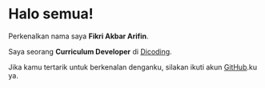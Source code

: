 # Halo semua! 

Perkenalkan nama saya **Fikri Akbar Arifin**.

Saya seorang **Curriculum Developer** di [Dicoding](https://www.dicoding.com/).


Jika kamu tertarik untuk berkenalan denganku, silakan ikuti akun [GitHub](https://github.com/fikriar938).ku ya.
